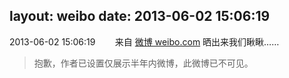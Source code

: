 layout: weibo
date: 2013-06-02 15:06:19
---
<meta name="referrer" content="no-referrer" />

2013-06-02 15:06:19  &nbsp;&nbsp;&nbsp;&nbsp;&nbsp;&nbsp; 来自 <a href="http://weibo.com/" rel="nofollow">微博 weibo.com</a>
晒出来我们瞅瞅……
>  抱歉，作者已设置仅展示半年内微博，此微博已不可见。 ​​​
